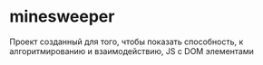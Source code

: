 # minesweeper
Проект созданный для того, чтобы показать способность, к алгоритмированию и взаимодействию, JS с DOM элементами
